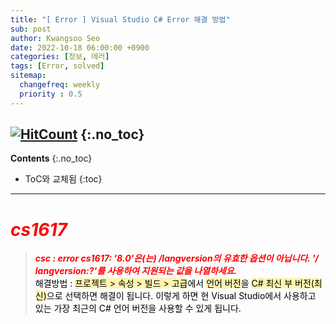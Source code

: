 ```yaml
---
title: "[ Error ] Visual Studio C# Error 해결 방법" 
sub: post
author: Kwangsoo Seo
date: 2022-10-18 06:00:00 +0900
categories: [정보, 에러]
tags: [Error, solved]
sitemap:
  changefreq: weekly
  priority : 0.5
---
```

[![HitCount](https://hits.dwyl.com/MonosLab/post15.svg?style=flat-square&show=unique)](http://hits.dwyl.com/MonosLab/post15)
{:.no_toc}
---
**Contents**
{:.no_toc}

* ToC와 교체됨
{:toc}  

---
# <span style="color:red">***cs1617***</span>   
> ***<span style="color:red">csc : error cs1617: '8.0'은(는) /langversion의 유효한 옵션이 아닙니다. '/ langversion:?'를 사용하여 지원되는 값을 나열하세요.</span>***   
<span style="color:black">해결방법 : <span style="background-color: #FFF5B1">프로젝트 > 속성 > 빌드 > 고급</span>에서 <span style="background-color: #FFF5B1">언어 버전</span>을 <span style="background-color: #FFF5B1">C# 최신 부 버전(최신)</span>으로 선택하면 해결이 됩니다. 이렇게 하면 현 Visual Studio에서 사용하고 있는 가장 최근의 C# 언어 버전을 사용할 수 있게 됩니다.</span>   
